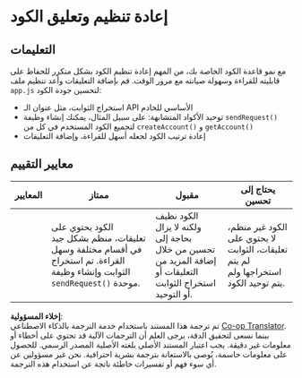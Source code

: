 <!--
CO_OP_TRANSLATOR_METADATA:
{
  "original_hash": "a4abf305ede1cfaadd56a8fab4b4c288",
  "translation_date": "2025-08-26T00:28:08+00:00",
  "source_file": "7-bank-project/3-data/assignment.md",
  "language_code": "ar"
}
-->
# إعادة تنظيم وتعليق الكود

## التعليمات

مع نمو قاعدة الكود الخاصة بك، من المهم إعادة تنظيم الكود بشكل متكرر للحفاظ على قابليته للقراءة وسهولة صيانته مع مرور الوقت. قم بإضافة التعليقات وأعد تنظيم ملف `app.js` لتحسين جودة الكود:

- استخراج الثوابت، مثل عنوان الـ API الأساسي للخادم
- توحيد الأكواد المتشابهة: على سبيل المثال، يمكنك إنشاء وظيفة `sendRequest()` لتجميع الكود المستخدم في كل من `createAccount()` و `getAccount()`
- إعادة ترتيب الكود لجعله أسهل للقراءة، وإضافة التعليقات

## معايير التقييم

| المعايير | ممتاز                                                                                                                                                     | مقبول                                                                                          | يحتاج إلى تحسين                                                                     |
| -------- | --------------------------------------------------------------------------------------------------------------------------------------------------------- | ------------------------------------------------------------------------------------------------ | ----------------------------------------------------------------------------------- |
|          | الكود يحتوي على تعليقات، منظم بشكل جيد في أقسام مختلفة وسهل القراءة. تم استخراج الثوابت وإنشاء وظيفة `sendRequest()` موحدة.                                | الكود نظيف ولكنه لا يزال بحاجة إلى تحسين من خلال إضافة المزيد من التعليقات أو استخراج الثوابت أو التوحيد. | الكود غير منظم، لا يحتوي على تعليقات، الثوابت لم يتم استخراجها ولم يتم توحيد الكود. |

**إخلاء المسؤولية**:  
تم ترجمة هذا المستند باستخدام خدمة الترجمة بالذكاء الاصطناعي [Co-op Translator](https://github.com/Azure/co-op-translator). بينما نسعى لتحقيق الدقة، يرجى العلم أن الترجمات الآلية قد تحتوي على أخطاء أو معلومات غير دقيقة. يجب اعتبار المستند الأصلي بلغته الأصلية المصدر الرسمي. للحصول على معلومات حاسمة، يُوصى بالاستعانة بترجمة بشرية احترافية. نحن غير مسؤولين عن أي سوء فهم أو تفسيرات خاطئة ناتجة عن استخدام هذه الترجمة.